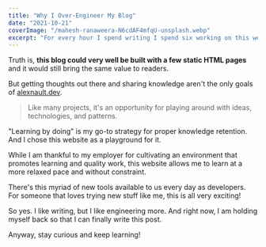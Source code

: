 ```yaml
---
title: "Why I Over-Engineer My Blog"
date: "2021-10-21"
coverImage: "/mahesh-ranaweera-N6cdAF4mfqU-unsplash.webp"
excerpt: "For every hour I spend writing I spend six working on this website."
---
```


Truth is, **this blog could very well be built with a few static HTML pages** and it would still bring the same value to readers.

But getting thoughts out there and sharing knowledge aren't the only goals of [alexnault.dev](https://alexnault.dev/).

> Like many projects, it's an opportunity for playing around with ideas, technologies, and patterns.

"Learning by doing" is my go-to strategy for proper knowledge retention. And I chose this website as a playground for it.

While I am thankful to my employer for cultivating an environment that promotes learning and quality work, this website allows me to learn at a more relaxed pace and without constraint.

There's this myriad of new tools available to us every day as developers. For someone that loves trying new stuff like me, this is all very exciting!

So yes. I like writing, but I like engineering more. And right now, I am holding myself back so that I can finally write this post.

Anyway, stay curious and keep learning!
